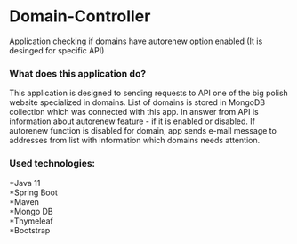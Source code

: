 # Domain-Controller
Application checking if domains have autorenew option enabled (It is desinged for specific API)

### What does this application do?

This application is designed to sending requests to API one of the big polish website specialized in domains.
List of domains is stored in MongoDB collection which was connected with this app.
In answer from API is information about autorenew feature - if it is enabled or disabled.
If autorenew function is disabled for domain, app sends e-mail message to addresses from list with information which domains needs attention.

### Used technologies:
*Java 11<br>
*Spring Boot<br>
*Maven<br>
*Mongo DB<br>
*Thymeleaf<br>
*Bootstrap
